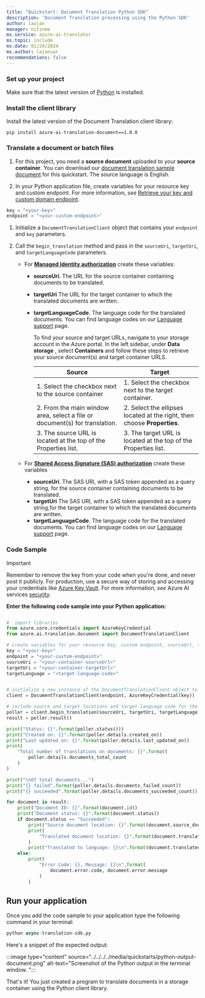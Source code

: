 ```yaml
---
title: "Quickstart: Document Translation Python SDK"
description: 'Document Translation processing using the Python SDK'
author: laujan
manager: nitinme
ms.service: azure-ai-translator
ms.topic: include
ms.date: 01/24/2024
ms.author: lajanuar
recommendations: false
---
```


<!-- markdownlint-disable MD051 -->

### Set up your project

Make sure that the latest version of [Python](https://www.python.org/downloads/) is installed.

### Install the client library

Install the latest version of the Document Translation client library:

```console
pip install azure-ai-translation-document==1.0.0
```

### Translate a document or batch files

1. For this project, you need a **source document** uploaded to your **source container**. You can download our [document translation sample document](https://raw.githubusercontent.com/Azure-Samples/cognitive-services-REST-api-samples/master/curl/Translator/document-translation-sample.pdf) for this quickstart. The source language is English.

1. In your Python application file, create variables for your resource key and custom endpoint. For more information, *see* [Retrieve your key and custom domain endpoint](../../../quickstarts/async-translation-rest-api.md#retrieve-your-key-and-document-translation-endpoint).

  ```python
  key = "<your-key>"
  endpoint = "<your-custom-endpoint>"
  
  ```

1. Initialize a `DocumentTranslationClient` object that contains your `endpoint` and `key` parameters.

1. Call the `begin_translation` method and pass in the `sourceUri`, `targetUri`, and `targetLanguageCode` parameters.

    * For [**Managed Identity authorization**](../../../how-to-guides/create-use-managed-identities.md) create these variables:

      * **sourceUri**. The URL for the source container containing documents to be translated.
      * **targetUri** The URL for the target container to which the translated documents are written.
      * **targetLanguageCode**. The language code for the translated documents. You can find language codes on our [Language support](../../../../language-support.md) page.

        To find your source and target URLs, navigate to your storage account in the Azure portal. In the left sidebar, under  **Data storage** , select **Containers** and follow these steps to retrieve your source document(s) and target container URLS.

          |Source|Target|
          |------|-------|
          |1. Select the checkbox next to the source container|1. Select the checkbox next to the target container.|
          | 2. From the main window area, select a file or document(s) for translation.| 2. Select the ellipses located at the right, then choose **Properties**.|
          | 3. The source URL is located at the top of the Properties list.|3. The target URL is located at the top of the Properties list.|

    * For [**Shared Access Signature (SAS) authorization**](../../../how-to-guides/create-sas-tokens.md) create these variables

      * **sourceUri**. The SAS URI, with a SAS token appended as a query string, for the source container containing documents to be translated.
      * **targetUri** The SAS URI, with a SAS token appended as a query string,for the target container to which the translated documents are written.
      * **targetLanguageCode**. The language code for the translated documents. You can find language codes on our [Language support](../../../../language-support.md) page.

### Code Sample

> [!IMPORTANT]
> Remember to remove the key from your code when you're done, and never post it publicly. For production, use a secure way of storing and accessing your credentials like [Azure Key Vault](../../../../../../key-vault/general/overview.md). For more information, *see* Azure AI services [security](../../../../../../ai-services/security-features.md).

**Enter the following code sample into your Python application:**

```python

#  import libraries
from azure.core.credentials import AzureKeyCredential
from azure.ai.translation.document import DocumentTranslationClient

# create variables for your resource key, custom endpoint, sourceUrl, targetUrl, and targetLanguage
key = "<your-key>"
endpoint = "<your-custom-endpoint>"
sourceUri = "<your-container-sourceUrl>"
targetUri = "<your-container-targetUrl>"
targetLanguage = "<target-language-code>"


# initialize a new instance of the DocumentTranslationClient object to interact with the Document Translation feature
client = DocumentTranslationClient(endpoint, AzureKeyCredential(key))

# include source and target locations and target language code for the begin translation operation
poller = client.begin_translation(sourceUri, targetUri, targetLanguage)
result = poller.result()

print("Status: {}".format(poller.status()))
print("Created on: {}".format(poller.details.created_on))
print("Last updated on: {}".format(poller.details.last_updated_on))
print(
    "Total number of translations on documents: {}".format(
        poller.details.documents_total_count
    )
)

print("\nOf total documents...")
print("{} failed".format(poller.details.documents_failed_count))
print("{} succeeded".format(poller.details.documents_succeeded_count))

for document in result:
    print("Document ID: {}".format(document.id))
    print("Document status: {}".format(document.status))
    if document.status == "Succeeded":
        print("Source document location: {}".format(document.source_document_url))
        print(
            "Translated document location: {}".format(document.translated_document_url)
        )
        print("Translated to language: {}\n".format(document.translated_to))
    else:
        print(
            "Error Code: {}, Message: {}\n".format(
                document.error.code, document.error.message
            )
        )
```

## Run your application

Once you add the code sample to your application type the following command in your terminal:

  ```python
  python async-translation-sdk.py
  ```

Here's a snippet of the expected output:

  :::image type="content" source="../../../../media/quickstarts/python-output-document.png" alt-text="Screenshot of the Python output in the terminal window. ":::

That's it! You just created a program to translate documents in a storage container using the Python client library.
